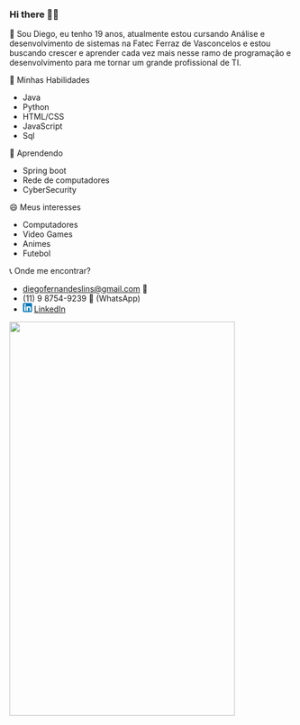 ### Hi there 👋👯

💬 Sou Diego, eu tenho 19 anos, atualmente estou cursando Análise e desenvolvimento de sistemas na Fatec Ferraz de Vasconcelos e estou buscando crescer e aprender cada vez mais nesse ramo de programação e desenvolvimento para me tornar um grande profissional de TI.


🔭 Minhas Habilidades
 - Java
 - Python
 - HTML/CSS
 - JavaScript
 - Sql
 
🌱 Aprendendo
 - Spring boot
 - Rede de computadores
 - CyberSecurity

😄 Meus interesses
 - Computadores
 - Video Games
 - Animes
 - Futebol

:telephone_receiver: Onde me encontrar?
- diegofernandeslins@gmail.com :email: 
- (11) 9 8754-9239 :iphone: (WhatsApp)
- <a href="https://www.linkedin.com/in/diego-fernandes-lins-b24698195"><img src="https://github.com/DiegoLins10/DiegoLins10/blob/main/linkedin.png" width="16"></img></a> [LinkedIn](https://www.linkedin.com/in/diego-fernandes-lins-b24698195)

<img width="400px" align="left" height="700px" src="https://github-readme-stats.vercel.app/api/top-langs/?username=diegolins10&hide=html&layout=compact&theme=buefy" />  
